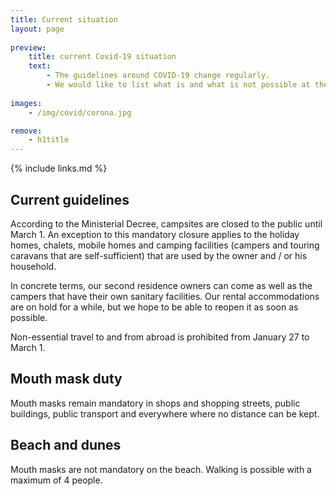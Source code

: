 ```yaml
---
title: Current situation
layout: page
    
preview:
    title: current Covid-19 situation
    text:
        - The guidelines around COVID-19 change regularly.
        - We would like to list what is and what is not possible at the moment, as well as all our precautions and guidelines.
        
images: 
    - /img/covid/corona.jpg

remove:
    - h1title
---
```


{% include links.md %}

## Current guidelines
According to the Ministerial Decree, campsites are closed to the public until March 1. An exception to this mandatory closure applies to the holiday homes, chalets, mobile homes and camping facilities (campers and touring caravans that are self-sufficient) that are used by the owner and / or his household.

In concrete terms, our second residence owners can come as well as the campers that have their own sanitary facilities. Our rental accommodations are on hold for a while, but we hope to be able to reopen it as soon as possible.

Non-essential travel to and from abroad is prohibited from January 27 to March 1.

## Mouth mask duty
Mouth masks remain mandatory in shops and shopping streets, public buildings, public transport and everywhere where no distance can be kept.

## Beach and dunes
Mouth masks are not mandatory on the beach. Walking is possible with a maximum of 4 people.
